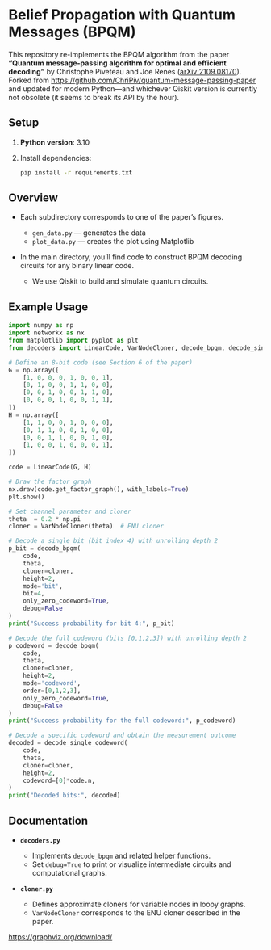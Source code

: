 # Belief Propagation with Quantum Messages (BPQM)

This repository re-implements the BPQM algorithm from the paper
**“Quantum message-passing algorithm for optimal and efficient decoding”**
by Christophe Piveteau and Joe Renes ([arXiv:2109.08170](https://arxiv.org/abs/2109.08170)).
Forked from https://github.com/ChriPiv/quantum-message-passing-paper and updated for modern Python—and whichever Qiskit version is currently not obsolete (it seems to break its API by the hour).

## Setup

1. **Python version**: 3.10
2. Install dependencies:

   ```bash
   pip install -r requirements.txt
   ```

## Overview

* Each subdirectory corresponds to one of the paper’s figures.

  * `gen_data.py` — generates the data
  * `plot_data.py` — creates the plot using Matplotlib

* In the main directory, you’ll find code to construct BPQM decoding circuits for any binary linear code.

  * We use Qiskit to build and simulate quantum circuits.

## Example Usage

```python
import numpy as np
import networkx as nx
from matplotlib import pyplot as plt
from decoders import LinearCode, VarNodeCloner, decode_bpqm, decode_single_codeword

# Define an 8-bit code (see Section 6 of the paper)
G = np.array([
    [1, 0, 0, 0, 1, 0, 0, 1],
    [0, 1, 0, 0, 1, 1, 0, 0],
    [0, 0, 1, 0, 0, 1, 1, 0],
    [0, 0, 0, 1, 0, 0, 1, 1],
])
H = np.array([
    [1, 1, 0, 0, 1, 0, 0, 0],
    [0, 1, 1, 0, 0, 1, 0, 0],
    [0, 0, 1, 1, 0, 0, 1, 0],
    [1, 0, 0, 1, 0, 0, 0, 1],
])

code = LinearCode(G, H)

# Draw the factor graph
nx.draw(code.get_factor_graph(), with_labels=True)
plt.show()

# Set channel parameter and cloner
theta  = 0.2 * np.pi
cloner = VarNodeCloner(theta)  # ENU cloner

# Decode a single bit (bit index 4) with unrolling depth 2
p_bit = decode_bpqm(
    code,
    theta,
    cloner=cloner,
    height=2,
    mode='bit',
    bit=4,
    only_zero_codeword=True,
    debug=False
)
print("Success probability for bit 4:", p_bit)

# Decode the full codeword (bits [0,1,2,3]) with unrolling depth 2
p_codeword = decode_bpqm(
    code,
    theta,
    cloner=cloner,
    height=2,
    mode='codeword',
    order=[0,1,2,3],
    only_zero_codeword=True,
    debug=False
)
print("Success probability for the full codeword:", p_codeword)

# Decode a specific codeword and obtain the measurement outcome
decoded = decode_single_codeword(
    code,
    theta,
    cloner=cloner,
    height=2,
    codeword=[0]*code.n,
)
print("Decoded bits:", decoded)
```

## Documentation

* **`decoders.py`**

  * Implements `decode_bpqm` and related helper functions.
  * Set `debug=True` to print or visualize intermediate circuits and computational graphs.

* **`cloner.py`**

  * Defines approximate cloners for variable nodes in loopy graphs.
  * `VarNodeCloner` corresponds to the ENU cloner described in the paper.



https://graphviz.org/download/